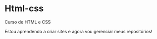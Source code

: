 # Html-css
 Curso de HTML e CSS 

Estou aprendendo a criar sites e agora vou gerenciar meus repositórios! 